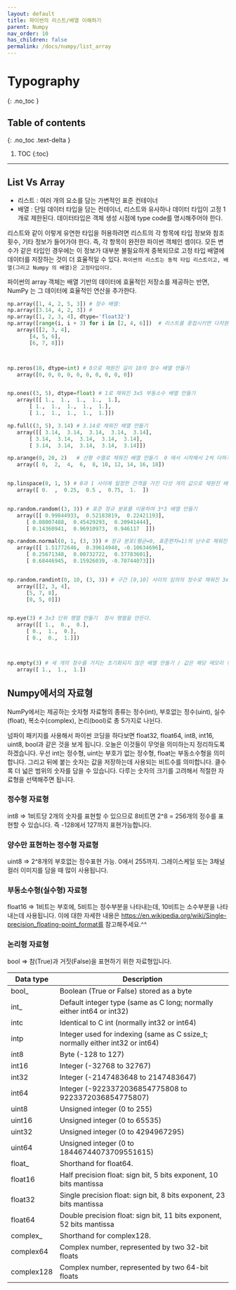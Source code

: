 ```yaml
---
layout: default
title: 파이썬의 리스트/배열 이해하기 
parent: Numpy
nav_order: 10
has_children: false
permalink: /docs/numpy/list_array
---
```


# Typography
{: .no_toc }

## Table of contents
{: .no_toc .text-delta }

1. TOC
{:toc}

---

## List Vs Array 

* 리스트 : 여러 개의 요소를 담는 가변적인 표준 컨테이너 
* 배열 : 단일 데이터 타입을 담는 컨테이너, 리스트와 유사하나 데이터 타입이 고정 1개로 제한된다. 데이터타입은 객체 생성 시점에 type code를 명시해주어야 한다. 

리스트와 같이 이렇게 유연한 타입을 허용하려면 리스트의 각 항목에 타입 정보와 참조 횟수, 기타 정보가 들어가야 한다. 즉, 각 항목이 완전한 파이썬 객체인 셈이다. 모든 변수가 같은 타입인 경우에는 이 정보가 대부분  불필요하게 중복되므로 고정 타입 배열에 데이터를 저장하는 것이 더 효율적일 수 있다. ``파이썬의 리스트는 동적 타입 리스트이고, 배열(그리고 Numpy 의 배열)은 고정타입이다.``

 파이썬의 array 객체는 배열 기반의 데이터에 효율적인 저장소를 제공하는 반면, NumPy 는 그 데이터에 효율적인 연산을 추가한다. 

 ```python 
np.array([1, 4, 2, 5, 3]) # 정수 배열: 
np.array([3.14, 4, 2, 3]) # 
np.array([1, 2, 3, 4], dtype='float32')
np.array([range(i, i + 3) for i in [2, 4, 6]])  # 리스트를 중첩시키면 다차원 배열이 됨 
    array([[2, 3, 4],
        [4, 5, 6],
        [6, 7, 8]])



np.zeros(10, dtype=int) # 0으로 채원진 길이 10의 정수 배열 만들기 
    array([0, 0, 0, 0, 0, 0, 0, 0, 0, 0])


np.ones((3, 5), dtype=float) # 1로 채워진 3x5 부동소수 배열 만들기 
    array([[ 1.,  1.,  1.,  1.,  1.],
        [ 1.,  1.,  1.,  1.,  1.],
        [ 1.,  1.,  1.,  1.,  1.]])

np.full((3, 5), 3.14) # 3.14로 채워진 배열 만들기 
    array([[ 3.14,  3.14,  3.14,  3.14,  3.14],
        [ 3.14,  3.14,  3.14,  3.14,  3.14],
        [ 3.14,  3.14,  3.14,  3.14,  3.14]])

np.arange(0, 20, 2)   # 선형 수열로 채워진 배열 만들기  0 에서 시작해서 2씩 더하기 20까지 채움 (내장 함수인 range()와 유사함)
    array([ 0,  2,  4,  6,  8, 10, 12, 14, 16, 18])


np.linspace(0, 1, 5) # 0과 1 사이에 일정한 간격을 가진 다섯 개의 값으로 채원진 배열 만들기 
    array([ 0.  ,  0.25,  0.5 ,  0.75,  1.  ])


np.random.random((3, 3)) # 표준 정규 분표를 이용하여 3*3 배열 만들기 
    array([[ 0.99844933,  0.52183819,  0.22421193],
       [ 0.08007488,  0.45429293,  0.20941444],
       [ 0.14360941,  0.96910973,  0.946117  ]])

np.random.normal(0, 1, (3, 3)) # 정규 분포(평균=0, 표준편차=1)의 난수로 채워진 3x3 배열 만들기
    array([[ 1.51772646,  0.39614948, -0.10634696],
       [ 0.25671348,  0.00732722,  0.37783601],
       [ 0.68446945,  0.15926039, -0.70744073]])


np.random.randint(0, 10, (3, 3)) # 구간 [0,10] 사이의 임의의 정수로 채워진 3x3 배열 만들기 
    array([[2, 3, 4],
       [5, 7, 8],
       [0, 5, 0]])


np.eye(3) # 3x3 단위 행렬 만들기  정사 행렬을 만든다. 
    array([[ 1.,  0.,  0.],
       [ 0.,  1.,  0.],
       [ 0.,  0.,  1.]])



np.empty(3) # 세 개의 정수를 가지는 초기화되지 않은 배열 만들기 / 값은 해당 메모리 위치에 이미 존재하고 있는 값으로 채워짐 
    array([ 1.,  1.,  1.])

 ```


## Numpy에서의 자료형 
NumPy에서는 제공하는 숫자형 자료형의 종류는&nbsp;정수(int), 부호없는 정수(uint), 실수(float), 복소수(complex), 논리(bool)로 총 5가지로 나뉜다.

넘파이 패키지를 사용해서 파이썬 코딩을 하다보면 float32, float64, int8, int16, uint8, bool과 같은 것을 보게 됩니다. 오늘은 이것들이 무엇을 의미하는지 정리하도록 하겠습니다. 
우선 int는 정수형, uint는 부호가 없는 정수형, float는 부동소수형을 의미합니다. 그리고 뒤에 붙는 숫자는 값을 저장하는데 사용되는 비트수를 의미합니다. 클수록 더 넓은 범위의 숫자를 담을 수 있습니다. 다루는 숫자의 크기를 고려해서 적절한 자료형을 선택해주면 됩니다. 


### 정수형 자료형 
int8 => 1비트당 2개의 숫자를 표현할 수 있으므로 8비트면 2^8 = 256개의 정수를 표현할 수 있습니다. 즉 -128에서 127까지 표현가능합니다.

### 양수만 표현하는 정수형 자료형 
uint8 => 2^8개의 부호없는 정수표현 가능. 0에서 255까지. 그레이스케일 또는 3채널 컬러 이미지를 담을 때 많이 사용됩니다. 

### 부동소수형(실수형) 자료형 
float16 => 1비트는 부호에, 5비트는 정수부분을 나타내는데, 10비트는 소수부분을 나타내는데 사용됩니다. 이에 대한 자세한 내용은 https://en.wikipedia.org/wiki/Single-precision_floating-point_format를 참고해주세요.^^

### 논리형 자료형 
bool => 참(True)과 거짓(False)을 표현하기 위한 자료형입니다. 


| Data type  | Description                                                                    |
| ---------- | ------------------------------------------------------------------------------ |
| bool\_     | Boolean (True or False) stored as a byte                                       |
| int\_      | Default integer type (same as C long; normally either int64 or int32)          |
| intc       | Identical to C int (normally int32 or int64)                                   |
| intp       | Integer used for indexing (same as C ssize\_t; normally either int32 or int64) |
| int8       | Byte (-128 to 127)                                                             |
| int16      | Integer (-32768 to 32767)                                                      |
| int32      | Integer (-2147483648 to 2147483647)                                            |
| int64      | Integer (-9223372036854775808 to 9223372036854775807)                          |
| uint8      | Unsigned integer (0 to 255)                                                    |
| uint16     | Unsigned integer (0 to 65535)                                                  |
| uint32     | Unsigned integer (0 to 4294967295)                                             |
| uint64     | Unsigned integer (0 to 18446744073709551615)                                   |
| float\_    | Shorthand for float64.                                                         |
| float16    | Half precision float: sign bit, 5 bits exponent, 10 bits mantissa              |
| float32    | Single precision float: sign bit, 8 bits exponent, 23 bits mantissa            |
| float64    | Double precision float: sign bit, 11 bits exponent, 52 bits mantissa           |
| complex\_  | Shorthand for complex128.                                                      |
| complex64  | Complex number, represented by two 32-bit floats                               |
| complex128 | Complex number, represented by two 64-bit floats                               |





